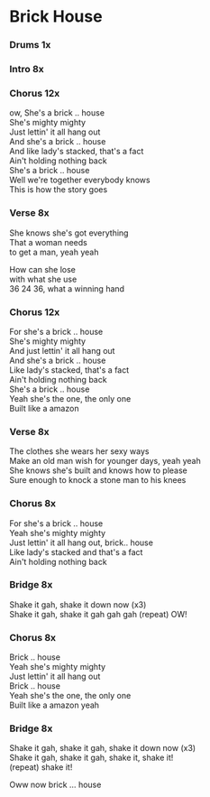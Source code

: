 # Brick House


### Drums 1x

### Intro  8x  

### Chorus  12x
ow, She's a brick .. house  
She's mighty mighty  
Just lettin' it all hang out  
And she's a brick .. house  
And like lady's stacked, that's a fact  
Ain't holding nothing back  
She's a brick .. house  
Well we're together everybody knows  
This is how the story goes  

### Verse  8x
She knows she's got everything  
That a woman needs  
to get a man, yeah yeah  

How can she lose  
with what she use  
36 24 36, what a winning hand  

### Chorus  12x
For she's a brick .. house  
She's mighty mighty  
And just lettin' it all hang out  
And she's a brick ..  house  
Like lady's stacked, that's a fact  
Ain't holding nothing back  
She's a brick .. house  
Yeah she's the one, the only one  
Built like a amazon  

### Verse  8x
The clothes she wears her sexy ways  
Make an old man wish for younger days, yeah yeah  
She knows she's built and knows how to please  
Sure enough to knock a stone man to his knees  

### Chorus  8x
For she's a brick .. house  
Yeah she's mighty mighty  
Just lettin' it all hang out,
brick..  house  
Like lady's stacked and that's a fact  
Ain't holding nothing back  

### Bridge  8x
Shake it gah, shake it down now (x3)  
Shake it gah, shake it gah gah gah
(repeat) OW!  

### Chorus  8x
Brick .. house  
Yeah she's mighty mighty  
Just lettin' it all hang out  
Brick .. house  
Yeah she's the one, the only one  
Built like a amazon yeah  

### Bridge  8x
Shake it gah, shake it gah, shake it down now (x3)  
Shake it gah, shake it gah, shake it, shake it!  
(repeat)
shake it!

Oww now brick … house  
